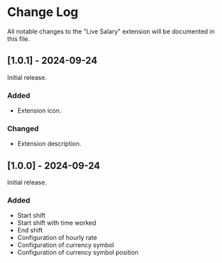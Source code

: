 # Change Log

All notable changes to the "Live Salary" extension will be documented in this file.

## [1.0.1] - 2024-09-24
Initial release.

### Added
- Extension icon.

### Changed
- Extension description.

## [1.0.0] - 2024-09-24
Initial release.

### Added

- Start shift
- Start shift with time worked
- End shift
- Configuration of hourly rate
- Configuration of currency symbol
- Configuration of currency symbol position
